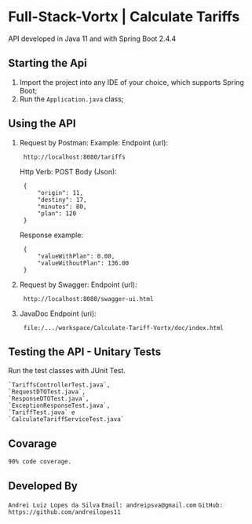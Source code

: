 # Full-Stack-Vortx | Calculate Tariffs
API developed in Java 11 and with Spring Boot 2.4.4

## Starting the Api
1. Import the project into any IDE of your choice, which supports Spring Boot;
2. Run the `Application.java` class;

## Using the API
1. Request by Postman:
Example:
    Endpoint (url):

        http://localhost:8080/tariffs
    
    Http Verb: POST
    Body (Json):

        {
            "origin": 11,
            "destiny": 17,
            "minutes": 80,
            "plan": 120
        }

    Response example:

        {
            "valueWithPlan": 0.00,
            "valueWithoutPlan": 136.00
        }

2. Request by Swagger:
    Endpoint (url):

        http://localhost:8080/swagger-ui.html

3. JavaDoc
    Endpoint (uri):

        file:/.../workspace/Calculate-Tariff-Vortx/doc/index.html

## Testing the API - Unitary Tests
Run the test classes with JUnit Test.

    `TariffsControllerTest.java`,
    `RequestDTOTest.java`,
    `ResponseDTOTest.java`,
    `ExceptionResponseTest.java`,
    `TariffTest.java` e 
    `CalculateTariffServiceTest.java`

## Covarage

`90% code coverage.`

## Developed By

`Andrei Luiz Lopes da Silva`
`Email: andreipsva@gmail.com`
`GitHub: https://github.com/andreilopes11`
